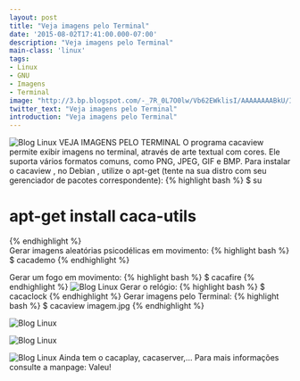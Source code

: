 ```yaml
---
layout: post
title: "Veja imagens pelo Terminal"
date: '2015-08-02T17:41:00.000-07:00'
description: "Veja imagens pelo Terminal"
main-class: 'linux'
tags:
- Linux
- GNU
- Imagens
- Terminal
image: "http://3.bp.blogspot.com/-_7R_0L7O0lw/Vb62EWklisI/AAAAAAAABkU/IrSE0TxonXY/s72-c/tux.png"
twitter_text: "Veja imagens pelo Terminal"
introduction: "Veja imagens pelo Terminal"
---
```

![Blog Linux](http://3.bp.blogspot.com/-_7R_0L7O0lw/Vb62EWklisI/AAAAAAAABkU/IrSE0TxonXY/s400/tux.png "Blog Linux")
VEJA IMAGENS PELO TERMINAL
O programa cacaview permite exibir imagens no terminal, através de arte textual com cores. Ele suporta vários formatos comuns, como PNG, JPEG, GIF e BMP.
Para instalar o cacaview , no Debian , utilize o apt-get (tente na sua distro com seu gerenciador de pacotes correspondente):
   {% highlight bash %}
$ su
# apt-get install caca-utils
{% endhighlight %}   
Gerar imagens aleatórias psicodélicas em movimento:
   {% highlight bash %}
$ cacademo
{% endhighlight %}
  
Gerar um fogo em movimento:
   {% highlight bash %}
$ cacafire
{% endhighlight %}
![Blog Linux](http://3.bp.blogspot.com/-iFnQRczxGkM/Vb625qR2F5I/AAAAAAAABkg/gtrXYSh9Sa8/s400/cacafire.png "Blog Linux")
Gerar o relógio:
   {% highlight bash %}
$ cacaclock
{% endhighlight %}
Gerar imagens pelo Terminal:
   {% highlight bash %}
$ cacaview imagem.jpg
{% endhighlight %} 
 
![Blog Linux](http://1.bp.blogspot.com/-pR-aN8zcmK8/Vb626WIEDsI/AAAAAAAABk0/6jFZjAEnb3g/s400/milla.png "Blog Linux")
 
![Blog Linux](http://4.bp.blogspot.com/-zPX9cexjPbA/Vb626fWt33I/AAAAAAAABlI/YaZhHrDV7ps/s400/rms.png "Blog Linux")
 
![Blog Linux](http://4.bp.blogspot.com/-L1se19GkuOg/Vb626wTDddI/AAAAAAAABlA/jQIRTG5KzAI/s400/tux-cuba.png "Blog Linux")
Ainda tem o cacaplay, cacaserver,...
Para mais informações consulte a manpage:
Valeu!  
